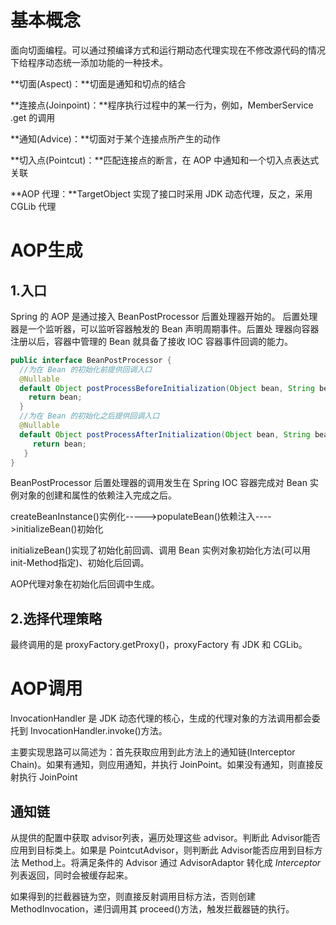 # 基本概念

面向切面编程。可以通过预编译方式和运行期动态代理实现在不修改源代码的情况下给程序动态统一添加功能的一种技术。

**切面(Aspect)：**切面是通知和切点的结合

**连接点(Joinpoint)：**程序执行过程中的某一行为，例如，MemberService .get 的调用

**通知(Advice)：**切面对于某个连接点所产生的动作

**切入点(Pointcut)：**匹配连接点的断言，在 AOP 中通知和一个切入点表达式关联

**AOP 代理：**TargetObject 实现了接口时采用 JDK 动态代理，反之，采用 CGLib 代理

# AOP生成

## 1.入口

Spring 的 AOP 是通过接入 BeanPostProcessor 后置处理器开始的。 后置处理器是一个监听器，可以监听容器触发的 Bean 声明周期事件。后置处 理器向容器注册以后，容器中管理的 Bean 就具备了接收 IOC 容器事件回调的能力。

```java
public interface BeanPostProcessor {
  //为在 Bean 的初始化前提供回调入口
  @Nullable
  default Object postProcessBeforeInitialization(Object bean, String beanName) throws BeansException {     
    return bean;  
  }
  //为在 Bean 的初始化之后提供回调入口
  @Nullable
  default Object postProcessAfterInitialization(Object bean, String beanName) throws BeansException {
     return bean;
   }
}
```

BeanPostProcessor 后置处理器的调用发生在 Spring IOC 容器完成对 Bean 实例对象的创建和属性的依赖注入完成之后。

createBeanInstance()实例化----->populateBean()依赖注入---->initializeBean()初始化

 initializeBean()实现了初始化前回调、调用 Bean 实例对象初始化方法(可以用init-Method指定)、初始化后回调。

AOP代理对象在初始化后回调中生成。

## 2.选择代理策略

最终调用的是 proxyFactory.getProxy()，proxyFactory 有 JDK 和 CGLib。

# AOP调用

 InvocationHandler 是 JDK 动态代理的核心，生成的代理对象的方法调用都会委托到 InvocationHandler.invoke()方法。

主要实现思路可以简述为：首先获取应用到此方法上的通知链(Interceptor Chain)。如果有通知，则应用通知，并执行 JoinPoint。如果没有通知，则直接反射执行 JoinPoint

## 通知链

从提供的配置中获取 advisor列表，遍历处理这些 advisor。判断此 Advisor能否应用到目标类上。如果是 PointcutAdvisor，则判断此 Advisor能否应用到目标方法 Method上。将满足条件的 Advisor 通过 AdvisorAdaptor 转化成 *Interceptor* 列表返回，同时会被缓存起来。

如果得到的拦截器链为空，则直接反射调用目标方法，否则创建 MethodInvocation，递归调用其 proceed()方法，触发拦截器链的执行。